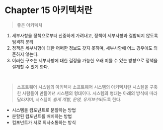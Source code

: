 # Chapter 15 아키텍처란

> 좋은 아키텍처

1. 세부사항을 정책으로부터 신중하게 가려내고, 정책이 세부사항과 결합되지 않도록 엄격히 분리
2. 정책은 세부사항에 대한 어떠한 정보도 갖지 못하며, 세부사항에 어느 경우에도 의존하지 않는다.
3. 이러한 구조는 세부사항에 대한 결정을 가능한 오래 미룰 수 있는 방향으로 정책을 설계할 수 있게 한다.
<br>

> 소프트웨어 시스템의 아키텍처
소프트웨어 시스템의 아키텍처란 시스템을 구축한 사람들이 만들어낸 시스템의 형태이다.
시스템의 형태는 아래의 방식에 따라 달라지며, 시스템이 *쉽게 개발, 운영, 유지보수*되도록 한다.
- 시스템을 컴포넌트로 분할하는 방법
- 분할된 컴포넌트를 배치하는 방법
- 컴포넌트가 서로 의사소통하는 방식
